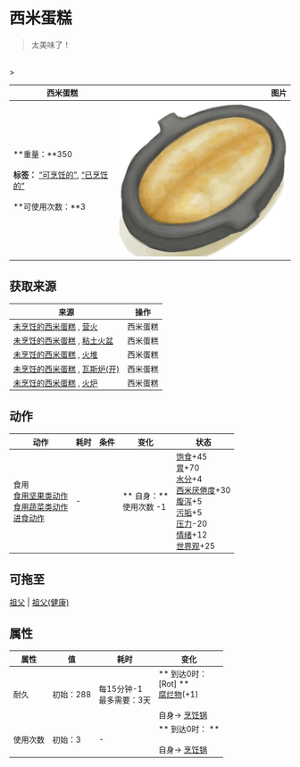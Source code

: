 # 西米蛋糕  
> 太美味了！  
<br>  
>   
  
  西米蛋糕  |   图片   
 ----  |  ----:   
 **重量：**350<br><br>**标签：**	[“可烹饪的”](tag_Cookable.md), [“已烹饪的”](tag_MealCookingpot.md)<br><br>**可使用次数：**3  |  <img decoding="async" src="Sprite/SagoCake.png" href="a.md" style="max-width:300px;max-height:300px;">   
  
## 获取来源  
来源  |  操作  
----  |  ----  
[未烹饪的西米蛋糕](SagoCakeUncooked.md) , [营火](Campfire.md)  |  西米蛋糕  
[未烹饪的西米蛋糕](SagoCakeUncooked.md) , [粘土火盆](ClayFirePit.md)  |  西米蛋糕  
[未烹饪的西米蛋糕](SagoCakeUncooked.md) , [火堆](Fire.md)  |  西米蛋糕  
[未烹饪的西米蛋糕](SagoCakeUncooked.md) , [瓦斯炉(开)](GasCookerOn.md)  |  西米蛋糕  
[未烹饪的西米蛋糕](SagoCakeUncooked.md) , [火炉](Stove.md)  |  西米蛋糕  
## 动作  
动作  |  耗时  |  条件  |  变化  |  状态  
----  |  ----  |  ----  |  ----  |  ----  
食用<br>[食用坚果类动作](NutAction.md)<br>[食用蔬菜类动作](VegetarianAction.md)<br>[进食动作](EatingAction.md)  |  -  |    |  ** 自身：**<br>使用次数  -1  |  [饱食](Satiation.md)+45<br>[胃](Stomach.md)+70<br>[水分](Hydration.md)+4<br>[西米<nobr>厌倦度</nobr>](SaturationSago.md)+30<br>[腹泻](Diarrhoea.md)+5<br>[污垢](Filth.md)+5<br>[压力](Stress.md)-20<br>[情绪](Morale.md)+12<br>[世界观](Structure.md)+25  
## 可拖至  
[祖父](Grandfather.md) | [祖父(健康)](GrandfatherHealthy.md)  
## 属性   
属性  |  值  |  耗时  |  变化  
----  |  ----  |  ----  |  ----  
耐久  |  初始：288  |  每15分钟-1<br>最多需要：3天  |  ** 到达0时： **<br>** [Rot] **<br>  [腐烂物](RottenRemains.md)(+1)<br><br>自身→ [烹饪锅](CookingPot.md)  
使用次数  |  初始：3  |  -  |  ** 到达0时： **<br><br>自身→ [烹饪锅](CookingPot.md)  


<script>document.title="西米蛋糕 - 卡牌生存百科 Card Survival Wiki";</script>